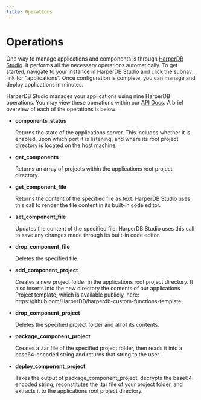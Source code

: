 ```yaml
---
title: Operations
---
```


# Operations

One way to manage applications and components is through [HarperDB Studio](../../administration/harperdb-studio/). It performs all the necessary operations automatically. To get started, navigate to your instance in HarperDB Studio and click the subnav link for “applications”. Once configuration is complete, you can manage and deploy applications in minutes.

HarperDB Studio manages your applications using nine HarperDB operations. You may view these operations within our [API Docs](../operations-api/). A brief overview of each of the operations is below:

*   **components\_status**

    Returns the state of the applications server. This includes whether it is enabled, upon which port it is listening, and where its root project directory is located on the host machine.
*   **get\_components**

    Returns an array of projects within the applications root project directory.
*   **get\_component\_file**

    Returns the content of the specified file as text. HarperDB Studio uses this call to render the file content in its built-in code editor.
*   **set\_component\_file**

    Updates the content of the specified file. HarperDB Studio uses this call to save any changes made through its built-in code editor.
*   **drop\_component\_file**

    Deletes the specified file.
*   **add\_component\_project**

    Creates a new project folder in the applications root project directory. It also inserts into the new directory the contents of our applications Project template, which is available publicly, here: https:/github.com/HarperDB/harperdb-custom-functions-template.
*   **drop\_component\_project**

    Deletes the specified project folder and all of its contents.
*   **package\_component\_project**

    Creates a .tar file of the specified project folder, then reads it into a base64-encoded string and returns that string to the user.
*   **deploy\_component\_project**

    Takes the output of package\_component\_project, decrypts the base64-encoded string, reconstitutes the .tar file of your project folder, and extracts it to the applications root project directory.

